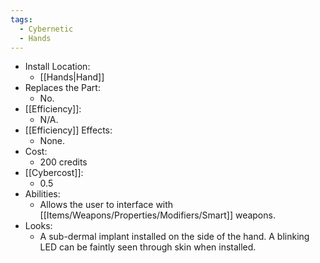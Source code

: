 ```yaml
---
tags:
  - Cybernetic
  - Hands
---
```

* Install Location:
	* [[Hands|Hand]]
* Replaces the Part:
	* No.
* [[Efficiency]]:
	* N/A.
* [[Efficiency]] Effects:
	* None.
* Cost:
	* 200 credits
* [[Cybercost]]:
	* 0.5
* Abilities:
	* Allows the user to interface with [[Items/Weapons/Properties/Modifiers/Smart]] weapons.
* Looks:
	* A sub-dermal implant installed on the side of the hand. A blinking LED can be faintly seen through skin when installed.